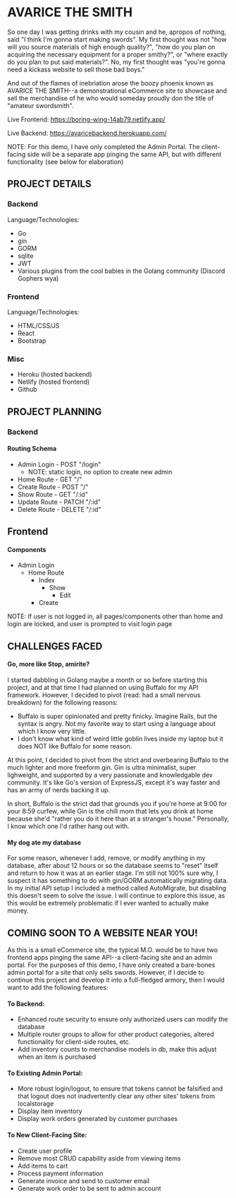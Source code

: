# AVARICE THE SMITH

So one day I was getting drinks with my cousin and he, apropos of nothing, said "I think I'm gonna start making swords". My first thought was not "how will you source materials of high enough quality?", "how do you plan on acquiring the necessary equipment for a proper smithy?", or "where exactly do you plan to put said materials?". No, my first thought was "you're gonna need a kickass website to sell those bad boys."

And out of the flames of inebriation arose the boozy phoenix known as AVARICE THE SMITH--a demonstrational eCommerce site to showcase and sell the merchandise of he who would someday proudly don the title of "amateur swordsmith".

Live Frontend: https://boring-wing-14ab79.netlify.app/

Live Backend: https://avaricebackend.herokuapp.com/

NOTE: For this demo, I have only completed the Admin Portal. The client-facing side will be a separate app pinging the same API, but with different functionality (see below for elaboration)

## PROJECT DETAILS

### Backend

Language/Technologies:

* Go
* gin
* GORM
* sqlite
* JWT
* Various plugins from the cool babies in the Golang community (Discord Gophers wya)

### Frontend

Language/Technologies:

* HTML/CSS/JS
* React
* Bootstrap

### Misc

* Heroku (hosted backend)
* Netlify (hosted frontend)
* Github

## PROJECT PLANNING

### Backend

#### Routing Schema

* Admin Login - POST "/login"
    * NOTE: static login, no option to create new admin
* Home Route - GET "/"
* Create Route - POST "/"
* Show Route - GET "/:id"
* Update Route - PATCH "/:id"
* Delete Route - DELETE "/:id"

## Frontend

#### Components

* Admin Login
    * Home Route
        * Index
            * Show
                * Edit
        * Create

NOTE: If user is not logged in, all pages/components other than home and login are locked, and user is prompted to visit login page

## CHALLENGES FACED

#### Go, more like Stop, amirite?

I started dabbling in Golang maybe a month or so before starting this project, and at that time I had planned on using Buffalo for my API framework. However, I decided to pivot (read: had a small nervous breakdown) for the following reasons:

* Buffalo is super opinionated and pretty finicky. Imagine Rails, but the syntax is angry. Not my favorite way to start using a language about which I know very little.
* I don't know what kind of weird little goblin lives inside my laptop but it does NOT like Buffalo for some reason.

At this point, I decided to pivot from the strict and overbearing Buffalo to the much lighter and more freeform gin. Gin is ultra minimalist, super lighweight, and supported by a very passionate and knowledgable dev community. It's like Go's version of ExpressJS, except it's way faster and has an army of nerds backing it up.

In short, Buffalo is the strict dad that grounds you if you're home at 9:00 for your 8:59 curfew, while Gin is the chill mom that lets you drink at home because she'd "rather you do it here than at a stranger's house." Personally, I know which one I'd rather hang out with.

#### My dog ate my database

For some reason, whenever I add, remove, or modify anything in my database, after about 12 hours or so the database seems to "reset" itself and return to how it was at an earlier stage. I'm still not 100% sure why, I suspect it has something to do with gin/GORM automatically migrating data. In my initial API setup I included a method called AutoMigrate, but disabling this doesn't seem to solve the issue. I will continue to explore this issue, as this would be extremely problematic if I ever wanted to actually make money.

## COMING SOON TO A WEBSITE NEAR YOU!

As this is a small eCommerce site, the typical M.O. would be to have two frontend apps pinging the same API--a client-facing site and an admin portal. For the purposes of this demo, I have only created a bare-bones admin portal for a site that only sells swords. However, if I decide to continue this project and develop it into a full-fledged armory, then I would want to add the following features:

#### To Backend:
* Enhanced route security to ensure only authorized users can modify the database
* Multiple router groups to allow for other product categories, altered functionality for client-side routes, etc.
* Add inventory counts to merchandise models in db, make this adjust when an item is purchased

#### To Existing Admin Portal:
* More robust login/logout, to ensure that tokens cannot be falsified and that logout does not inadvertently clear any other sites' tokens from localstorage
* Display item inventory
* Display work orders generated by customer purchases

#### To New Client-Facing Site:
* Create user profile
* Remove most CRUD capability aside from viewing items
* Add items to cart
* Process payment information
* Generate invoice and send to customer email
* Generate work order to be sent to admin account